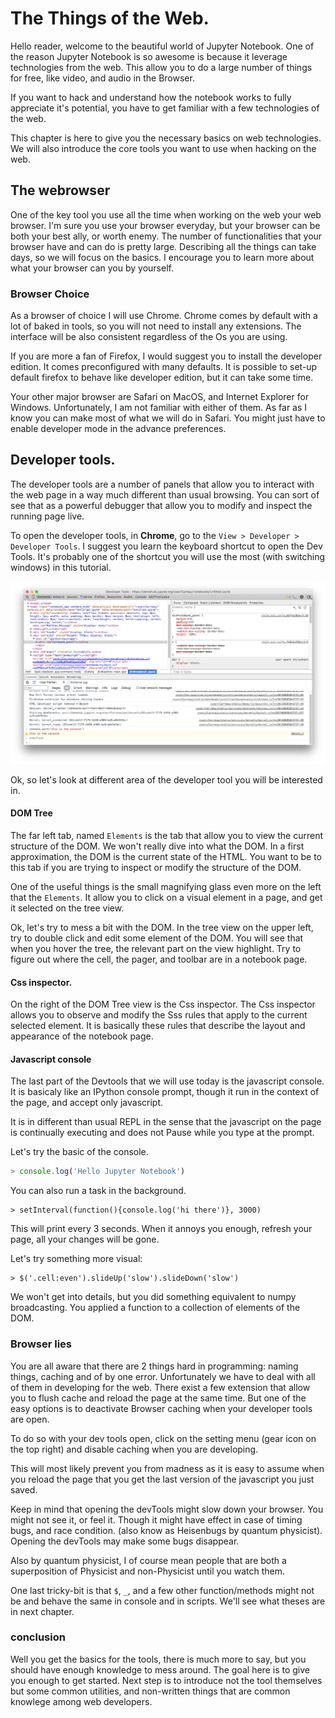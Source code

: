 # The Things of the Web. 

Hello reader, welcome to the beautiful world of Jupyter Notebook. 
One of the reason Jupyter Notebook is so awesome is because it leverage technologies from the web. This allow you to do a large number of things for free, like video, and audio in the Browser. 

If you want to hack and understand how the notebook works to fully appreciate it's potential, you have to get familiar with a few technologies of the web.

This chapter is here to give you the necessary basics on web technologies. We will also introduce the core tools you want to use when hacking on the web. 


## The webrowser


One of the key tool you use all the time when working on the web your web browser. I'm sure you use your browser everyday, but your browser can be both your best ally, or worth enemy. The number of functionalities that your browser have and can do is pretty large. Describing all the things can take days, so we will focus on the basics. I encourage you to learn more about what your browser can you by yourself. 


### Browser Choice 

As a browser of choice I will use Chrome. Chrome comes by default with a lot of baked in tools, so you will not need to install any extensions. The interface will be also consistent regardless of the Os you are using. 

If you are more a fan of Firefox, I would suggest you to install the developer edition. It comes preconfigured with many defaults. It is possible to set-up default firefox to behave like developer edition, but it can take some time.


Your other major browser are Safari on MacOS, and Internet Explorer for Windows. Unfortunately, I am not familiar with either of them. 
As far as I know you can make most of what we will do in Safari. You might just have to enable developer mode in the advance preferences.

## Developer tools. 

The developer tools are a number of panels that allow you to interact with the web page in a way much different than usual browsing. You can sort of see that as a powerful debugger that allow you to modify and inspect the running page live. 

To open the developer tools, in **Chrome**, go to the `View > Developer > Developer Tools`.
I suggest you learn the keyboard shortcut to open the Dev Tools. It's probably one of the shortcut you will use the most (with switching windows) in this tutorial.

![](devtools.png)


Ok, so let's look at different area of the developer tool you will be interested in.

#### DOM Tree

The far left tab, named `Elements` is the tab that allow you to view the current structure of the DOM. 
We won't really dive into what the DOM. In a first approximation, the DOM is the current state of the HTML. You want to be to this tab if you are trying to inspect or modify the structure of the DOM. 

One of the useful things is the small magnifying glass even more on the left that the `Elements`. 
It allow you to click on a visual element in a page, and get it selected on the tree view. 


Ok, let's try to mess a bit with the DOM. In the tree view on the upper left, try to double click and edit some element of the DOM. You will see that when you hover the tree, the relevant part on the view highlight. Try to figure out where the cell, the pager, and toolbar are in a notebook page. 


#### Css inspector. 

On the right of the DOM Tree view is the Css inspector. The Css inspector allows you to observe and modify the Sss rules that apply to the current selected element. It is basically  these rules that describe the layout and appearance of the notebook page.

#### Javascript console

The last part of the Devtools that we will use today is the javascript console. 
It is basicaly like an IPython console prompt, though it run in the context of the page, and accept only javascript. 

It is in different than usual REPL in the sense that the javascript on the page is continually executing and does not Pause while you type at the prompt. 

Let's try the basic of the console. 

```javascript
> console.log('Hello Jupyter Notebook')
```

You can also run a task in the background.

```
> setInterval(function(){console.log('hi there')}, 3000)
```

This will print every 3 seconds. When it annoys you enough, refresh your page, all your changes will be gone. 

Let's try something more visual:

```
> $('.cell:even').slideUp('slow').slideDown('slow')
```

We won't get into details, but you did something equivalent to numpy broadcasting. You applied a function to a collection of elements of the DOM.


### Browser lies


You are all aware that there are 2 things hard in programming: naming things, caching and of by one error. Unfortunately we have to deal with all of them in developing for the web. There exist a few extension that allow you to flush cache and reload the page at the same time. But one of the easy options is to deactivate Browser caching when your developer tools are open. 

To do so with your dev tools open, click on the setting menu (gear icon on the top right) and disable caching when you are developing. 

This will most likely prevent you from madness as it is easy to assume when you reload the page that you get the last version of the javascript you just saved. 

Keep in mind that opening the devTools might slow down your browser. You might not see it, or feel it. Though it might have effect in case of timing bugs, and race condition. (also know as Heisenbugs by quantum physicist). Opening the devTools may make some bugs disappear. 

Also by quantum physicist, I of course mean people that are both a superposition of Physicist and non-Physicist until you watch them.

One last tricky-bit is that `$`, `_`, and a few other function/methods might not be and behave the same in console and in scripts. We'll see what theses are in next chapter.


### conclusion

Well you get the basics for the tools, there is much more to say, but you should have enough knowledge to mess around. The goal here is to give you enough to get started. Next step is to introduce not the tool themselves but some common utilities, and non-written things that are common knowlege among web developers.








